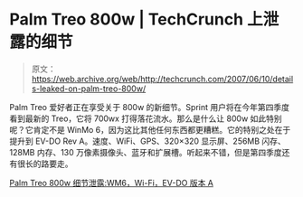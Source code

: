 # Palm Treo 800w | TechCrunch 上泄露的细节

> 原文：<https://web.archive.org/web/http://techcrunch.com/2007/06/10/details-leaked-on-palm-treo-800w/>

Palm Treo 爱好者正在享受关于 800w 的新细节。Sprint 用户将在今年第四季度看到最新的 Treo，它将 700wx 打得落花流水。那么是什么让 800w 如此特别呢？它肯定不是 WinMo 6，因为这比其他任何东西都更糟糕。它的特别之处在于提升到 EV-DO Rev A。速度、WiFi、GPS、320×320 显示屏、256MB 闪存、128MB 内存、130 万像素摄像头、蓝牙和扩展槽。听起来不错，但是第四季度还有很长的路要走。

[Palm Treo 800w 细节泄露:WM6，Wi-Fi，EV-DO 版本 A](https://web.archive.org/web/20160307085719/http://gizmodo.com/gadgets/sprint/palm-treo-800w-details-leaked-wm6-wi+fi-ev+do-rev-a-267549.php)